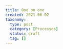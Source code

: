 ```yaml
---
title: One on one
created: 2021-06-02
taxonomy:
  type: post
  category: [Processes]
  status: draft
  tag: []
---
```

